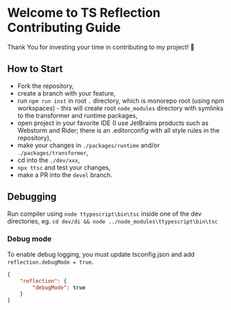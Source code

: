 # Welcome to TS Reflection Contributing Guide
Thank You for investing your time in contributing to my project! :tada:

## How to Start
* Fork the repository,
* create a branch with your feature,
* run `npm run inst` in root `.` directory, which is monorepo root (using npm workspaces) - this will create root `node_modules` directory with symlinks to the transformer and runtime packages,
* open project in your favorite IDE (I use JetBrains products such as Webstorm and Rider; there is an .editorconfig with all style rules in the repository),
* make your changes in `./packages/runtime` and/or `./packages/transformer`,
* cd into the `./dev/xxx`,
* `npx ttsc` and test your changes,
* make a PR into the `devel` branch.

## Debugging
Run compiler using `node ttypescript\bin\tsc` inside one of the dev directories, 
eg. `cd dev/di && node ../node_modules\ttypescript\bin\tsc`

### Debug mode
To enable debug logging, you must update tsconfig.json and add `reflection.debugMode = true`.

```json
{
    "reflection": {
        "debugMode": true
    }
}
```